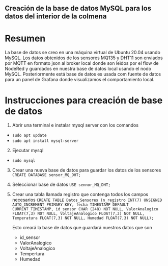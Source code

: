 ## Creación de la base de datos MySQL para los datos del interior de la colmena

# Resumen

La base de datos se creo en una máquina virtual de Ubuntu 20.04 usando MySQL. Los datos obtenidos de los sensores MQ135 y DHT11 son enviados por MQTT en formato json al broker local donde son leìdos por el flow de NodeRed y guardados en nuestra base de datos local usando el nodo MySQL. Posteriormente está base de datos es usada com fuente de datos para un panel de Grafana donde visualizamos el comportamiento local.

# Instrucciones para creación de base de datos

1. Abrir una terminal e instalar mysql server con los comandos
* `sudo apt update`
* `sudo apt install mysql-server`
    
2. Ejecutar mysql
* `sudo mysql`
    
3. Crear una nueva base de datos para guardar los datos de los sensores
    `CREATE DATABASE sensor_MQ_DHT;`
    
4. Seleccionar base de datos
    `USE sennor_MQ_DHT;`
    
5. Crear una tabla llamada registro que contenga todos los campos necesarios
    `CREATE TABLE Datos_Sensores (n_registro INT(7) UNSIGNED AUTO_INCREMENT PRIMARY KEY, fecha TIMESTAMP DEFAULT CURRENT_TIMESTAMP, id_sensor CHAR (248) NOT NULL, ValorAnalogico FLOAT(7,3) NOT NULL, VoltajeAnalogico FLOAT(7,3) NOT NULL, Temperatura FLOAT(7,3) NOT NULL, Humedad FLOAT(7,3) NOT NULL);`
    
    Esto creará la base de datos que guardará nuestros datos que son
    * id_sensor
    * ValorAnalogico
    * VoltajeAnalogico
    * Tempertura
    * Humedad
